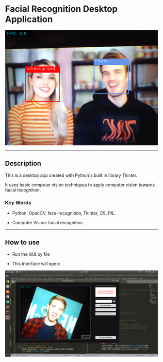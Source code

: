 # Facial Recognition Desktop Application

<img src="images/subscribe.png" >

>

---

## Description

This is a desktop app created with Python's built in library Tkinter.

It uses basic computer vision techniques to apply computer vision towards facial recognition.

### Key Words

- Python: OpenCV, face-recognition, Tkinter, OS, PIL.

- Computer Vision: facial recognition. 

---


## How to use

- Run the GUI.py file

- This interface will open:

<img src="images/Interface.png" width="960">

